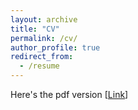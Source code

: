 ```yaml
---
layout: archive
title: "CV"
permalink: /cv/
author_profile: true
redirect_from:
  - /resume
---
```

Here's the pdf version  [[Link](https://drive.google.com/file/d/1h12P1GnRcVp9wdUSwB3ASu4l4DtpsG_h/view?usp=sharing)]
